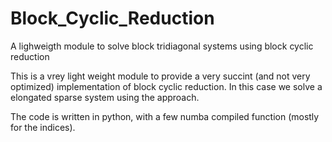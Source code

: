 # Block_Cyclic_Reduction
A lighweigth module to solve block tridiagonal systems using block cyclic reduction

This is a vrey light weight module to provide a very succint (and not very optimized) implementation of block cyclic reduction. In this case we solve a elongated sparse system using the approach. 

The code is written in python, with a few numba compiled function (mostly for the indices). 

